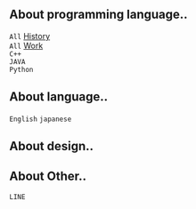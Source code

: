 <h2>About programming language..</h1>

`All`
<a href="https://hackmd.io/@greta/ByVDgXhsS">History</a>
<br>
`All`
<a href="https://hackmd.io/@greta/ByVDgXhsS](https://www.yourator.co/articles/283#mobile">Work</a>
<br>
`C++`
<br>
`JAVA`
<br>
`Python`

<h2>About language..</h1>

`English`
`japanese`


<h2>About design..</h1>


<h2>About Other..</h1>

`LINE`
